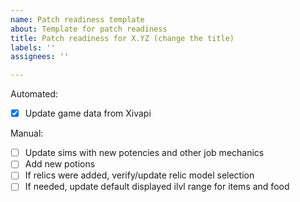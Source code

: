 ```yaml
---
name: Patch readiness template
about: Template for patch readiness
title: Patch readiness for X.YZ (change the title)
labels: ''
assignees: ''

---
```


Automated:
- [X] Update game data from Xivapi

Manual:
- [ ] Update sims with new potencies and other job mechanics
- [ ] Add new potions
- [ ] If relics were added, verify/update relic model selection
- [ ] If needed, update default displayed ilvl range for items and food
